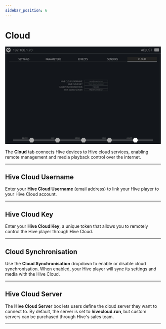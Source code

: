 ```yaml
---
sidebar_position: 6
---
```


# Cloud

![Cloud Image 1](\img\user-manual\adjust\adjust-cloud-media\image1.jpeg)

The **Cloud** tab connects Hive devices to Hive cloud services, enabling remote management and media playback control over the internet.

---

## Hive Cloud Username

Enter your **Hive Cloud Username** (email address) to link your Hive player to your Hive Cloud account.

---

## Hive Cloud Key

Enter your **Hive Cloud Key**, a unique token that allows you to remotely control the Hive player through Hive Cloud.

---

## Cloud Synchronisation

Use the **Cloud Synchronisation** dropdown to enable or disable cloud synchronisation. When enabled, your Hive player will sync its settings and media with the Hive Cloud.

---

## Hive Cloud Server

The **Hive Cloud Server** box lets users define the cloud server they want to connect to. By default, the server is set to **hivecloud.run**, but custom servers can be purchased through Hive's sales team.

---
